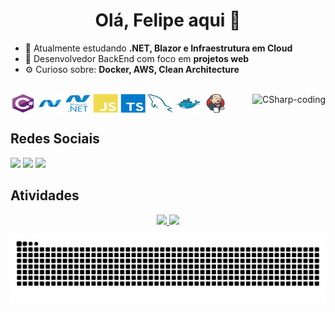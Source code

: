 <h1 align="center">Olá, Felipe aqui 👋</h1>


- 📘 Atualmente estudando **.NET, Blazor e Infraestrutura em Cloud**
- 💼 Desenvolvedor BackEnd com foco em **projetos web**
- ⚙️ Curioso sobre: **Docker, AWS, Clean Architecture**

<div style="display: inline_block"><br>
  <img align="center" alt="CSharp" height="30" width="40" src="https://raw.githubusercontent.com/devicons/devicon/master/icons/csharp/csharp-original.svg">
  <img align="center" alt="DotNet" height="30" width="40" src="https://raw.githubusercontent.com/devicons/devicon/master/icons/dot-net/dot-net-original.svg">
  <img align="center" alt="ASPNET" height="30" width="40" src="https://raw.githubusercontent.com/devicons/devicon/master/icons/dot-net/dot-net-plain-wordmark.svg">
  <img align="center" alt="JavaScript" height="30" width="40" src="https://raw.githubusercontent.com/devicons/devicon/master/icons/javascript/javascript-plain.svg">
  <img align="center" alt="TypeScript" height="30" width="40" src="https://raw.githubusercontent.com/devicons/devicon/master/icons/typescript/typescript-plain.svg">
  <img align="center" alt="SQL" height="30" width="40" src="https://raw.githubusercontent.com/devicons/devicon/master/icons/mysql/mysql-original.svg">
  <img align="center" alt="Docker" height="30" width="40" src="https://raw.githubusercontent.com/devicons/devicon/master/icons/docker/docker-original.svg">
  <img align="center" alt="Jenkins" height="30" width="40" src="https://raw.githubusercontent.com/devicons/devicon/master/icons/jenkins/jenkins-original.svg">
  
  <img align="right" alt="CSharp-coding" src="https://media0.giphy.com/media/v1.Y2lkPTc5MGI3NjExazJwbmFjcWhxenpodHNwbGkyajY4Y294am40MTZlYmhwaTNobnVwbiZlcD12MV9pbnRlcm5hbF9naWZfYnlfaWQmY3Q9Zw/qgQUggAC3Pfv687qPC/giphy.gif" height="80" style="margin-left: 20px; margin-bottom: 20px;" />
</div>

 <h2>Redes Sociais</h2>
<div> 
  <a href="https://www.instagram.com/felipemateusf_/" target="_blank"><img src="https://img.shields.io/badge/-Instagram-%23E4405F?style=for-the-badge&logo=instagram&logoColor=white" target="_blank"></a>
  <a href = "https://mailto:fm448999@gmail.com"><img src="https://img.shields.io/badge/-Gmail-%23333?style=for-the-badge&logo=gmail&logoColor=white" target="_blank"></a>
  <a href="https://www.linkedin.com/in/felipe-mateus-917799214" target="_blank"><img src="https://img.shields.io/badge/-LinkedIn-%230077B5?style=for-the-badge&logo=linkedin&logoColor=white" target="_blank"></a> 
</div>

<h2>Atividades</h2>
<p align="center">
  <a href="https://github.com/FelipeM1221">
    <img height="180em" src="https://github-readme-stats.vercel.app/api?username=FelipeM1221&show_icons=true&theme=visual-studio&include_all_commits=true&count_private=true"/>
    <img height="180em" src="https://github-readme-stats.vercel.app/api/top-langs/?username=FelipeM1221&layout=compact&langs_count=8&theme=visual-studio"/>
  </a>
</p>

![snake gif](https://github.com/FelipeM1221/FelipeM1221/blob/output/github-contribution-grid-snake.svg)
